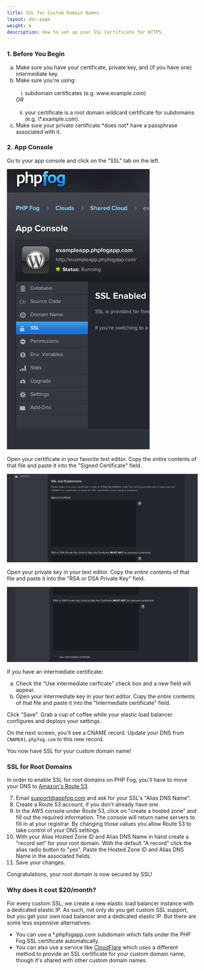 ```yaml
---
title: SSL for Custom Domain Names
layout: doc-page
weight: 6
description: How to set up your SSL Certificate for HTTPS.
---
```


### 1. Before You Begin

<ol>
<li type="a">Make sure you have your certificate, private key, and (if you have one) intermediate key.</li>
<li type="a">Make sure you're using: <br /><br />
<ol>
<li type="i">subdomain certificates (e.g. www.example.com) </li>
</ol>
<em>OR</em> <br /><br />
<ol>
<li type="i" value="2">your certificate is a root domain wildcard certificate for subdomains (e.g. \*.example.com).</li>
</ol>
</li>
<li type="a">Make sure your private certificate *does not* have a passphrase associated with it.</li>
</ol>

### 2. App Console

Go to your app console and click on the "SSL" tab on the left. 

<img class="screenshot" src="/img/screenshots/ssl-tab.png" alt="SSL Tab"/>

Open your certificate in your favorite text editor. Copy the <em>entire</em> contents of that file and paste it into the "Signed Certificate" field.

<img class="screenshot" src="/img/screenshots/ssl-signed.png" alt="SSL Signed Certificate"/>

Open your private key in your text editor. Copy the <em>entire</em> contents of that file and paste it into the "RSA or DSA Private Key" field.

<img class="screenshot" src="/img/screenshots/ssl-dsa.png" alt="RSA or DSA Private Key"/>

If you have an intermediate certificate:

<ol>
	<li type="a">Check the "Use intermediate cerficate" check box and a new field will appear.</li>
	<li type="a">Open your intermediate key in your text editor. Copy the <em>entire</em> contents of that file and paste it into the "Intermediate certificate" field.</li>
</ol>

Click "Save". Grab a cup of coffee while your elastic load balancer configures and deploys your settings.

On the next screen, you'll see a CNAME record. Update your DNS from `CNAME01.phpfog.com` to this new record.

You now have SSL for your custom domain name!

### SSL for Root Domains

In order to enable SSL for root domains on PHP Fog, you'll have to move your DNS to [Amazon's Route 53](http://aws.amazon.com/route53/).

7. Email <a href="mailto:support@appfog.com">support@appfog.com</a> and ask for your SSL's "Alias DNS Name".
8. Create a Route 53 account, if you don't already have one.
9. In the AWS console under Route 53, click on "create a hosted zone" and fill out the required information. The console will return name servers to fill in at your registrar. By changing those values you allow Route 53 to take control of your DNS settings.
10. With your Alias Hosted Zone ID and Alias DNS Name in hand create a "record set" for your root domain. With the default "A record" click the alias radio button to "yes". Paste the Hosted Zone ID and Alias DNS Name in the associated fields. 
11. Save your changes.

Congratulations, your root domain is now secured by SSL!

### Why does it cost $20/month?

For every custom SSL, we create a new elastic load balancer instance with a dedicated elastic IP. As such, not only do you get custom SSL support, but you get your own load balancer and a dedicated elastic IP. But there are some less expensive alternatives: 

* You can use a \*.phpfogapp.com subdomain which falls under the PHP Fog SSL certificate automatically. 
* You can also use a service like [CloudFlare](http://cloudflare.com) which uses a different method to provide an SSL certificate for your custom domain name, though it's shared with other custom domain names.
